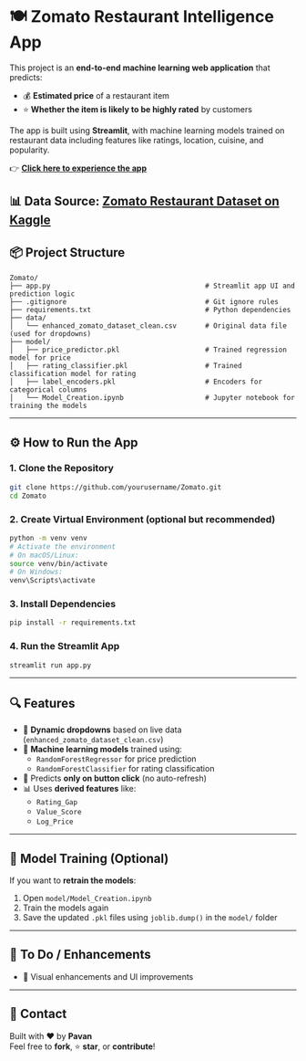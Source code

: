 # 🍽️ Zomato Restaurant Intelligence App

This project is an **end-to-end machine learning web application** that predicts:

- 💰 **Estimated price** of a restaurant item  
- ⭐ **Whether the item is likely to be highly rated** by customers

The app is built using **Streamlit**, with machine learning models trained on restaurant data including features like ratings, location, cuisine, and popularity.

👉 **[Click here to experience the app](https://zomatoapps.streamlit.app/)**

📊 **Data Source**: [Zomato Restaurant Dataset on Kaggle](https://www.kaggle.com/datasets/gauravkumar2525/zomato-restaurant-dataset)
---

## 📦 Project Structure

```
Zomato/
├── app.py                                      # Streamlit app UI and prediction logic
├── .gitignore                                  # Git ignore rules
├── requirements.txt                            # Python dependencies
├── data/
│   └── enhanced_zomato_dataset_clean.csv       # Original data file (used for dropdowns)
├── model/
│   ├── price_predictor.pkl                     # Trained regression model for price
│   ├── rating_classifier.pkl                   # Trained classification model for rating
│   ├── label_encoders.pkl                      # Encoders for categorical columns
│   └── Model_Creation.ipynb                    # Jupyter notebook for training the models
```

---

## ⚙️ How to Run the App

### 1. Clone the Repository

```bash
git clone https://github.com/yourusername/Zomato.git
cd Zomato
```

### 2. Create Virtual Environment (optional but recommended)

```bash
python -m venv venv
# Activate the environment
# On macOS/Linux:
source venv/bin/activate
# On Windows:
venv\Scripts\activate
```

### 3. Install Dependencies

```bash
pip install -r requirements.txt
```

### 4. Run the Streamlit App

```bash
streamlit run app.py
```

---

## 🔍 Features

- 🔄 **Dynamic dropdowns** based on live data (`enhanced_zomato_dataset_clean.csv`)
- 🧠 **Machine learning models** trained using:
  - `RandomForestRegressor` for price prediction
  - `RandomForestClassifier` for rating classification
- 🚀 Predicts **only on button click** (no auto-refresh)
- 📊 Uses **derived features** like:
  - `Rating_Gap`
  - `Value_Score`
  - `Log_Price`

---

## 🧠 Model Training (Optional)

If you want to **retrain the models**:

1. Open `model/Model_Creation.ipynb`
2. Train the models again
3. Save the updated `.pkl` files using `joblib.dump()` in the `model/` folder

---

## 📌 To Do / Enhancements

- 💅 Visual enhancements and UI improvements

---

## 📧 Contact

Built with ❤️ by **Pavan**  
Feel free to **fork**, ⭐ **star**, or **contribute**!
